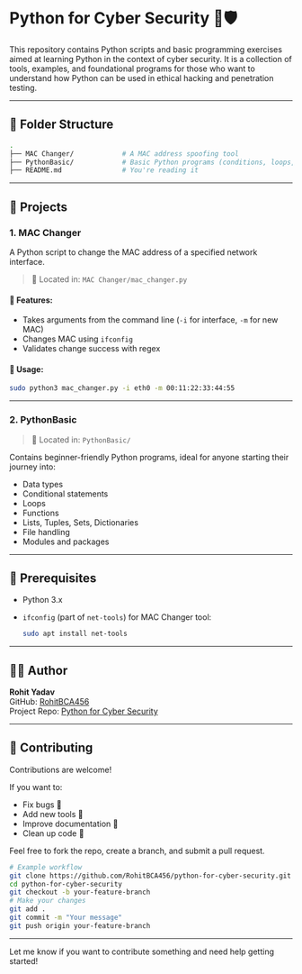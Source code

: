 # Python for Cyber Security 🐍🛡️

This repository contains Python scripts and basic programming exercises aimed at learning Python in the context of cyber security. It is a collection of tools, examples, and foundational programs for those who want to understand how Python can be used in ethical hacking and penetration testing.

---

## 📁 Folder Structure

```bash
.
├── MAC Changer/            # A MAC address spoofing tool
├── PythonBasic/            # Basic Python programs (conditions, loops, functions, etc.)
├── README.md               # You're reading it
```

---

## 🚀 Projects

### 1. MAC Changer
A Python script to change the MAC address of a specified network interface.

> 📍 Located in: `MAC Changer/mac_changer.py`

#### 🔧 Features:
- Takes arguments from the command line (`-i` for interface, `-m` for new MAC)
- Changes MAC using `ifconfig`
- Validates change success with regex

#### 🧪 Usage:
```bash
sudo python3 mac_changer.py -i eth0 -m 00:11:22:33:44:55
```

---

### 2. PythonBasic

> 📍 Located in: `PythonBasic/`

Contains beginner-friendly Python programs, ideal for anyone starting their journey into:
- Data types
- Conditional statements
- Loops
- Functions
- Lists, Tuples, Sets, Dictionaries
- File handling
- Modules and packages

---

## 📌 Prerequisites

- Python 3.x
- `ifconfig` (part of `net-tools`) for MAC Changer tool:
  
  ```bash
  sudo apt install net-tools
  ```

---

## 👨‍💻 Author

**Rohit Yadav**  
GitHub: [RohitBCA456](https://github.com/RohitBCA456)  
Project Repo: [Python for Cyber Security](https://github.com/RohitBCA456/python-for-cyber-security)

---

## 🤝 Contributing

Contributions are welcome!

If you want to:
- Fix bugs 🐞
- Add new tools 🔧
- Improve documentation 📝
- Clean up code 🧹

Feel free to fork the repo, create a branch, and submit a pull request.

```bash
# Example workflow
git clone https://github.com/RohitBCA456/python-for-cyber-security.git
cd python-for-cyber-security
git checkout -b your-feature-branch
# Make your changes
git add .
git commit -m "Your message"
git push origin your-feature-branch
```

---

Let me know if you want to contribute something and need help getting started!

